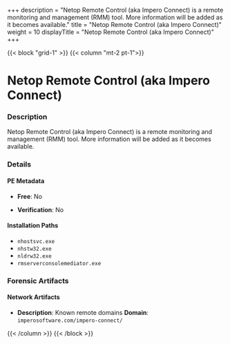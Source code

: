 +++
description = "Netop Remote Control (aka Impero Connect) is a remote monitoring and management (RMM) tool. More information will be added as it becomes available."
title = "Netop Remote Control (aka Impero Connect)"
weight = 10
displayTitle = "Netop Remote Control (aka Impero Connect)"
+++


{{< block "grid-1" >}}
{{< column "mt-2 pt-1">}}

# Netop Remote Control (aka Impero Connect)


### Description

Netop Remote Control (aka Impero Connect) is a remote monitoring and management (RMM) tool. More information will be added as it becomes available.




### Details


#### PE Metadata


- **Free**: No

- **Verification**: No




#### Installation Paths
- `nhostsvc.exe`
- `nhstw32.exe`
- `nldrw32.exe`
- `rmserverconsolemediator.exe`

### Forensic Artifacts




#### Network Artifacts

- **Description**: Known remote domains
  **Domain**: `imperosoftware.com/impero-connect/`








{{< /column >}}
{{< /block >}}
